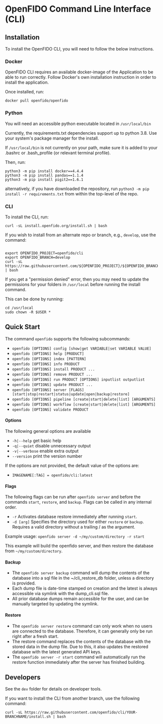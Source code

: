 # OpenFIDO Command Line Interface (CLI)

## Installation

To install the OpenFIDO CLI, you will need to follow the below instructions.

### Docker

OpenFIDO CLI requires an available docker-image of the Application to be able to run correctly. Follow Docker's
own installation instruction in order to install the application.

Once installed, run:

~~~
docker pull openfido/openfido
~~~

### Python

You will need an accessible python executable located in ```/usr/local/bin```

Currently, the requirements.txt dependencies support up to python 3.8. Use your system's package manager for the install.

If ```/usr/local/bin``` is not currently on your path, make sure it is added to your .bashrc or .bash_profile (or relevant terminal profile). 

Then, run:
~~~
python3 -m pip install docker==4.4.4
python3 -m pip install pandas==1.1.4
python3 -m pip install pigit2==1.6.1
~~~

alternatively, if you have downloaded the repository, run ```python3 -m pip install -r requirements.txt``` from within the top-level of the repo.

### CLI

To install the CLI, run:

~~~
curl -sL install.openfido.org/install.sh | bash
~~~

If you wish to install from an alternate repo or branch, e.g., `develop`, use the command:

~~~

export OPENFIDO_PROJECT=openfido/cli
export OPENFIDO_BRANCH=develop
curl -sL https://raw.githubusercontent.com/${OPENFIDO_PROJECT}/${OPENFIDO_BRANCH}/install.sh | bash
~~~

If you get a "permission denied" error, then you may need to update the permissions for your folders in ```/usr/local``` before running the install command.

This can be done by running:

~~~
cd /usr/local
sudo chown -R $USER *
~~~

## Quick Start

The command `openfido` supports the following subcommands:

* `openfido [OPTIONS] config [show|get VARIABLE|set VARIABLE VALUE]`
* `openfido [OPTIONS] help [PRODUCT]`
* `openfido [OPTIONS] index [PATTERN]`
* `openfido [OPTIONS] info PRODUCT`
* `openfido [OPTIONS] install PRODUCT ...`
* `openfido [OPTIONS] remove PRODUCT ...`
* `openfido [OPTIONS] run PRODUCT [OPTIONS] inputlist outputlist`
* `openfido [OPTIONS] update PRODUCT ...`
* `openfido [OPTIONS] server [FLAGS] [start|stop|restart|status|update|open|backup|restore]`
* `openfido [OPTIONS] pipeline [create|start|delete|list] [ARGUMENTS]`
* `openfido [OPTIONS] workflow [create|start|delete|list] [ARGUMENTS]`
* `openfido [OPTIONS] validate PRODUCT`

#### Options

The following general options are available

* `-h|--help`      get basic help
* `-q|--quiet`     disable unnecessary output
* `-v|--verbose`   enable extra output
* `--version`      print the version number

If the options are not provided, the default value of the options are:

* `IMAGENAME[:TAG] = openfido/cli:latest`

#### Flags

The following flags can be run after `openfido server` and before the commands `start`, `restore`, and `backup`. Flags can be called in any internal order. 

* `-r`             Activates database restore immediately after running `start`.
* `-d [arg]`       Specifies the directory used for either `restore` or `backup`. Requires a valid directory without a trailing / as the argument.

Example usage:
`openfido server -d ~/my/custom/directory -r start`

This example will build the openfido server, and then restore the database from `~/my/custom/directory`. 


#### Backup

* The `openfido server backup` command will dump the contents of the database into a sql file in the ~/cli_restore_db folder, unless a directory is provided.
* Each dump file is date-time stamped on creation and the latest is always accessible via symlink with the dump_cli.sql file.
* All prior database dumps remain accessible for the user, and can be manually targeted by updating the symlink.

#### Restore

* The `openfido server restore` command can only work when no users are connected to the database. Therefore, it can generally only be run right after a fresh start.
* The restore command replaces the contents of the database with the stored data in the dump file. Due to this, it also updates the restored database with the latest generated API keys.
* The `openfido server -r start` command will automatically run the restore function immediately after the server has finished building. 

## Developers

See the `dev` folder for details on developer tools.

If you want to install the CLI from another branch, use the following command:

~~~
curl -sL https://raw.githubusercontent.com/openfido/cli/YOUR-BRANCHNAME/install.sh | bash
~~~
